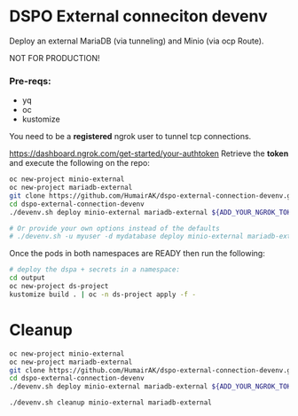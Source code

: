# DSPO External conneciton devenv

Deploy an external MariaDB (via tunneling) and Minio (via ocp Route). 

NOT FOR PRODUCTION!

### Pre-reqs:
* yq
* oc
* kustomize

You need to be a **registered** ngrok user to tunnel tcp connections.

https://dashboard.ngrok.com/get-started/your-authtoken
Retrieve the **token** and execute the following on the repo: 

```bash
oc new-project minio-external
oc new-project mariadb-external
git clone https://github.com/HumairAK/dspo-external-connection-devenv.git
cd dspo-external-connection-devenv
./devenv.sh deploy minio-external mariadb-external ${ADD_YOUR_NGROK_TOKEN_HERE}

# Or provide your own options instead of the defaults
# ./devenv.sh -u myuser -d mydatabase deploy minio-external mariadb-external
```

Once the pods in both namespaces are READY then run the following: 
```bash
# deploy the dspa + secrets in a namespace: 
cd output
oc new-project ds-project
kustomize build . | oc -n ds-project apply -f -
```


# Cleanup

```bash
oc new-project minio-external
oc new-project mariadb-external
git clone https://github.com/HumairAK/dspo-external-connection-devenv.git
cd dspo-external-connection-devenv
./devenv.sh deploy minio-external mariadb-external ${ADD_YOUR_NGROK_TOKEN_HERE}
```
```bash
./devenv.sh cleanup minio-external mariadb-external
```
